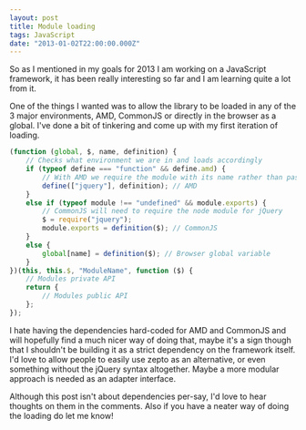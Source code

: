 ```yaml
---
layout: post
title: Module loading
tags: JavaScript
date: "2013-01-02T22:00:00.000Z"
---
```


So as I mentioned in my goals for 2013 I am working on a JavaScript framework, it has been really interesting so far and I am learning quite a lot from it.

One of the things I wanted was to allow the library to be loaded in any of the 3 major environments, AMD, CommonJS or directly in the browser as a global. I've done a bit of tinkering and come up with my first iteration of loading.

```js
(function (global, $, name, definition) {
    // Checks what environment we are in and loads accordingly
    if (typeof define === "function" && define.amd) {
        // With AMD we require the module with its name rather than passing the variable directly
        define(["jquery"], definition); // AMD
    }
    else if (typeof module !== "undefined" && module.exports) {
        // CommonJS will need to require the node module for jQuery
        $ = require("jquery");
        module.exports = definition($); // CommonJS
    }
    else {
        global[name] = definition($); // Browser global variable
    }
})(this, this.$, "ModuleName", function ($) {
    // Modules private API
    return {
        // Modules public API
    };
});
```

I hate having the dependencies hard-coded for AMD and CommonJS and will hopefully find a much nicer way of doing that, maybe it's a sign though that I shouldn't be building it as a strict dependency on the framework itself. I'd love to allow people to easily use zepto as an alternative, or even something without the jQuery syntax altogether. Maybe a more modular approach is needed as an adapter interface.

Although this post isn't about dependencies per-say, I'd love to hear thoughts on them in the comments. Also if you have a neater way of doing the loading do let me know!
